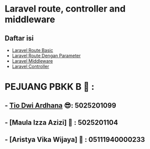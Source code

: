 # Laravel route, controller and middleware

## Daftar isi

-   [Laravel Route Basic](laravel-route.md)
-   [Laravel Route Dengan Parameter](Laravel-Route-Parameter.md)
-   [Laravel Middleware](Laravel-Middleware.md)
-   [Laravel Controller](Laravel-Controller.md)


# PEJUANG PBKK B 🥸 :
## - [Tio Dwi Ardhana](tiodwiardhana)           😎: 5025201099
## - [Maula Izza Azizi]          🥰 : 5025201104
## - [Aristya Vika Wijaya]       👧 : 05111940000233
